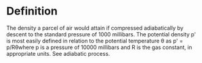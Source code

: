 # Definition

The density a parcel of air would attain if compressed adiabatically by
descent to the standard pressure of 1000 millibars. The potential
density p' is most easily defined in relation to the potential
temperature θ as p' = p/Rθwhere p is a pressure of 10000 millibars and R
is the gas constant, in appropriate units. See adiabatic process.
